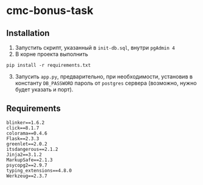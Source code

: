 # cmc-bonus-task

## Installation

1. Запустить скрипт, указанный в `init-db.sql`, внутри `pgAdmin 4`
2. В корне проекта выполнить
  ```
  pip install -r requirements.txt
  ```
3. Запусить `app.py`, предварительно, при необходимости,  установив в константу `DB_PASSWORD` пароль от `postgres` сервера (возможно, нужно будет указать и порт). 
## Requirements
```
blinker==1.6.2
click==8.1.7
colorama==0.4.6
Flask==2.3.3
greenlet==2.0.2
itsdangerous==2.1.2
Jinja2==3.1.2
MarkupSafe==2.1.3
psycopg2==2.9.7
typing_extensions==4.8.0
Werkzeug==2.3.7
```
